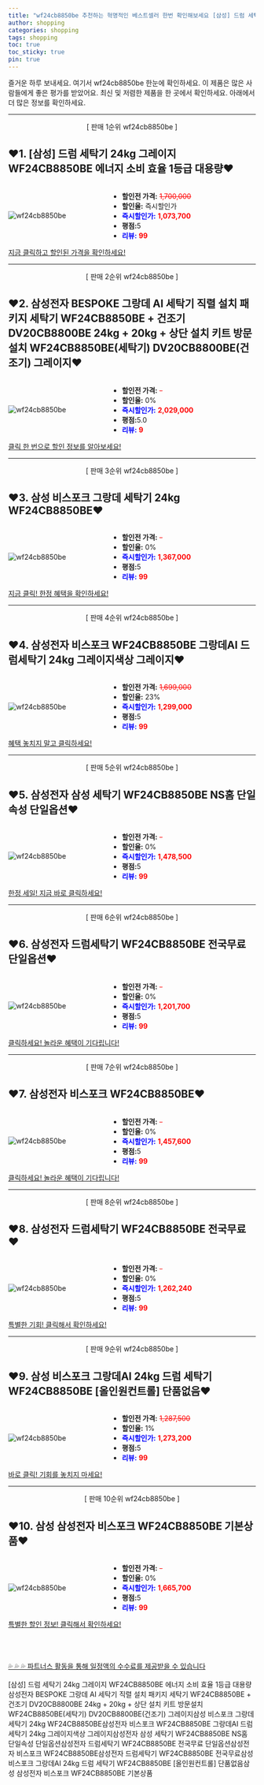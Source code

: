 ```yaml
---
title: "wf24cb8850be 추천하는 혁명적인 베스트셀러 한번 확인해보세요 [삼성] 드럼 세탁기 24kg 그레이지"
author: shopping
categories: shopping
tags: shopping
toc: true
toc_sticky: true
pin: true
---
```

즐거운 하루 보내세요. 여기서 wf24cb8850be 한눈에 확인하세요. 이 제품은 많은 사람들에게 좋은 평가를 받았어요. 최신 및 저렴한 제품을 한 곳에서 확인하세요. 아래에서 더 많은 정보를 확인하세요.

---
<p class="toplist" style="margin: 0 auto; display: block; width: fit-content;">[ 판매 1순위 wf24cb8850be ]</p>

<h2><strong>❤️1. [삼성] 드럼 세탁기 24kg 그레이지 WF24CB8850BE 에너지 소비 효율 1등급 대용량❤️</strong></h2>

<div style="display: flex; align-items: center;">
    <div style="flex: 0.4;">
        <img src="https://thumbnail9.coupangcdn.com/thumbnails/remote/230x230ex/image/vendor_inventory/d6a0/1c3a883791eea3ad44e9555513b475a13e113c25182f4d8f85ed213754c4.jpg" alt="wf24cb8850be" style="max-width: 100%;">
    </div>
    <div style="flex: 0.6; margin-left: 10px;">
        <ul>
            <li><strong>할인전 가격:</strong> <del style="color: red;">1,700,000</del></li>
            <li><strong>할인율:</strong> 즉시할인가</li>
            <li><span style='color:blue'><strong>즉시할인가:</strong></span> <span style='color:red'><strong>1,073,700</strong></span></li>
            <li><strong>평점:</strong>5</li>
            <li><span style='color:blue'><strong>리뷰:</strong></span> <span style='color:red'><strong>99</strong></span></li>
        </ul>
    </div>
</div>
<div class="center">
    <a href="https://William4Davisa.github.io?lptag=AF9450613&subid=githubio&pageKey=7692920676&traceid=V0-153&itemId=20576848470&vendorItemId=87652050268" class="myButton">
        지금 클릭하고 할인된 가격을 확인하세요!
    </a>
</div>


---
<p class="toplist" style="margin: 0 auto; display: block; width: fit-content;">[ 판매 2순위 wf24cb8850be ]</p>

<h2><strong>❤️2. 삼성전자 BESPOKE 그랑데 AI 세탁기 직렬 설치 패키지 세탁기 WF24CB8850BE + 건조기 DV20CB8800BE 24kg + 20kg + 상단 설치 키트 방문설치 WF24CB8850BE(세탁기) DV20CB8800BE(건조기) 그레이지❤️</strong></h2>

<div style="display: flex; align-items: center;">
    <div style="flex: 0.4;">
        <img src="https://thumbnail6.coupangcdn.com/thumbnails/remote/230x230ex/image/vendor_inventory/2ab1/42b1b26e03c819c4c536798243a301c2d061175df1e5af956cfe9d23b612.jpg" alt="wf24cb8850be" style="max-width: 100%;">
    </div>
    <div style="flex: 0.6; margin-left: 10px;">
        <ul>
            <li><strong>할인전 가격:</strong> <del style="color: red;">-</del></li>
            <li><strong>할인율:</strong> 0%</li>
            <li><span style='color:blue'><strong>즉시할인가:</strong></span> <span style='color:red'><strong>2,029,000</strong></span></li>
            <li><strong>평점:</strong>5.0</li>
            <li><span style='color:blue'><strong>리뷰:</strong></span> <span style='color:red'><strong>9</strong></span></li>
        </ul>
    </div>
</div>
<div class="center">
    <a href="https://William4Davisa.github.io?lptag=AF9450613&subid=githubio&pageKey=7357919903&traceid=V0-153&itemId=18950106290&vendorItemId=88277222498" class="myButton">
        클릭 한 번으로 할인 정보를 알아보세요!
    </a>
</div>


---
<p class="toplist" style="margin: 0 auto; display: block; width: fit-content;">[ 판매 3순위 wf24cb8850be ]</p>

<h2><strong>❤️3. 삼성 비스포크 그랑데 세탁기 24kg WF24CB8850BE❤️</strong></h2>

<div style="display: flex; align-items: center;">
    <div style="flex: 0.4;">
        <img src="https://thumbnail10.coupangcdn.com/thumbnails/remote/230x230ex/image/vendor_inventory/ac9b/320e3bcb3c4ad9f80a4c05a72802e0d81917e84db5345bf2b93b87ff8577.jpg" alt="wf24cb8850be" style="max-width: 100%;">
    </div>
    <div style="flex: 0.6; margin-left: 10px;">
        <ul>
            <li><strong>할인전 가격:</strong> <del style="color: red;">-</del></li>
            <li><strong>할인율:</strong> 0%</li>
            <li><span style='color:blue'><strong>즉시할인가:</strong></span> <span style='color:red'><strong>1,367,000</strong></span></li>
            <li><strong>평점:</strong>5</li>
            <li><span style='color:blue'><strong>리뷰:</strong></span> <span style='color:red'><strong>99</strong></span></li>
        </ul>
    </div>
</div>
<div class="center">
    <a href="https://William4Davisa.github.io?lptag=AF9450613&subid=githubio&pageKey=7827909022&traceid=V0-153&itemId=21281977456&vendorItemId=88342055610" class="myButton">
        지금 클릭! 한정 혜택을 확인하세요!
    </a>
</div>


---
<p class="toplist" style="margin: 0 auto; display: block; width: fit-content;">[ 판매 4순위 wf24cb8850be ]</p>

<h2><strong>❤️4. 삼성전자 비스포크 WF24CB8850BE 그랑데AI 드럼세탁기 24kg 그레이지색상 그레이지❤️</strong></h2>

<div style="display: flex; align-items: center;">
    <div style="flex: 0.4;">
        <img src="https://thumbnail9.coupangcdn.com/thumbnails/remote/230x230ex/image/vendor_inventory/ea02/c36fc64b6854efb2584ddee131bfb7ec238b2ccbf0b60429f16d03be764f.jpg" alt="wf24cb8850be" style="max-width: 100%;">
    </div>
    <div style="flex: 0.6; margin-left: 10px;">
        <ul>
            <li><strong>할인전 가격:</strong> <del style="color: red;">1,699,000</del></li>
            <li><strong>할인율:</strong> 23%</li>
            <li><span style='color:blue'><strong>즉시할인가:</strong></span> <span style='color:red'><strong>1,299,000</strong></span></li>
            <li><strong>평점:</strong>5</li>
            <li><span style='color:blue'><strong>리뷰:</strong></span> <span style='color:red'><strong>99</strong></span></li>
        </ul>
    </div>
</div>
<div class="center">
    <a href="https://William4Davisa.github.io?lptag=AF9450613&subid=githubio&pageKey=7543957911&traceid=V0-153&itemId=19838174587&vendorItemId=88848234725" class="myButton">
        혜택 놓치지 말고 클릭하세요!
    </a>
</div>


---
<p class="toplist" style="margin: 0 auto; display: block; width: fit-content;">[ 판매 5순위 wf24cb8850be ]</p>

<h2><strong>❤️5. 삼성전자 삼성 세탁기 WF24CB8850BE NS홈 단일속성 단일옵션❤️</strong></h2>

<div style="display: flex; align-items: center;">
    <div style="flex: 0.4;">
        <img src="https://thumbnail8.coupangcdn.com/thumbnails/remote/230x230ex/image/vendor_inventory/6c7c/55a9b1553386472188ab307e0ca689e6f5cfde0c17192e4f321e6fee9df4.jpg" alt="wf24cb8850be" style="max-width: 100%;">
    </div>
    <div style="flex: 0.6; margin-left: 10px;">
        <ul>
            <li><strong>할인전 가격:</strong> <del style="color: red;">-</del></li>
            <li><strong>할인율:</strong> 0%</li>
            <li><span style='color:blue'><strong>즉시할인가:</strong></span> <span style='color:red'><strong>1,478,500</strong></span></li>
            <li><strong>평점:</strong>5</li>
            <li><span style='color:blue'><strong>리뷰:</strong></span> <span style='color:red'><strong>99</strong></span></li>
        </ul>
    </div>
</div>
<div class="center">
    <a href="https://William4Davisa.github.io?lptag=AF9450613&subid=githubio&pageKey=7977405851&traceid=V0-153&itemId=22121691133&vendorItemId=89174653007" class="myButton">
        한정 세일! 지금 바로 클릭하세요!
    </a>
</div>


---
<p class="toplist" style="margin: 0 auto; display: block; width: fit-content;">[ 판매 6순위 wf24cb8850be ]</p>

<h2><strong>❤️6. 삼성전자 드럼세탁기 WF24CB8850BE 전국무료 단일옵션❤️</strong></h2>

<div style="display: flex; align-items: center;">
    <div style="flex: 0.4;">
        <img src="https://thumbnail6.coupangcdn.com/thumbnails/remote/230x230ex/image/vendor_inventory/11e3/7a7f60fefa636d513026ebd914b93a1ae02ab0450891e120b543af4c4317.jpg" alt="wf24cb8850be" style="max-width: 100%;">
    </div>
    <div style="flex: 0.6; margin-left: 10px;">
        <ul>
            <li><strong>할인전 가격:</strong> <del style="color: red;">-</del></li>
            <li><strong>할인율:</strong> 0%</li>
            <li><span style='color:blue'><strong>즉시할인가:</strong></span> <span style='color:red'><strong>1,201,700</strong></span></li>
            <li><strong>평점:</strong>5</li>
            <li><span style='color:blue'><strong>리뷰:</strong></span> <span style='color:red'><strong>99</strong></span></li>
        </ul>
    </div>
</div>
<div class="center">
    <a href="https://William4Davisa.github.io?lptag=AF9450613&subid=githubio&pageKey=7704965925&traceid=V0-153&itemId=20639067540&vendorItemId=87731114086" class="myButton">
        클릭하세요! 놀라운 혜택이 기다립니다!
    </a>
</div>


---
<p class="toplist" style="margin: 0 auto; display: block; width: fit-content;">[ 판매 7순위 wf24cb8850be ]</p>

<h2><strong>❤️7. 삼성전자 비스포크 WF24CB8850BE❤️</strong></h2>

<div style="display: flex; align-items: center;">
    <div style="flex: 0.4;">
        <img src="https://thumbnail9.coupangcdn.com/thumbnails/remote/230x230ex/image/vendor_inventory/2b31/68894ad92abe73c20d120fab94db76c80ed736b2ba774b09024be439215f.jpg" alt="wf24cb8850be" style="max-width: 100%;">
    </div>
    <div style="flex: 0.6; margin-left: 10px;">
        <ul>
            <li><strong>할인전 가격:</strong> <del style="color: red;">-</del></li>
            <li><strong>할인율:</strong> 0%</li>
            <li><span style='color:blue'><strong>즉시할인가:</strong></span> <span style='color:red'><strong>1,457,600</strong></span></li>
            <li><strong>평점:</strong>5</li>
            <li><span style='color:blue'><strong>리뷰:</strong></span> <span style='color:red'><strong>99</strong></span></li>
        </ul>
    </div>
</div>
<div class="center">
    <a href="https://William4Davisa.github.io?lptag=AF9450613&subid=githubio&pageKey=8200788796&traceid=V0-153&itemId=23505868022&vendorItemId=90532269500" class="myButton">
        클릭하세요! 놀라운 혜택이 기다립니다!
    </a>
</div>


---
<p class="toplist" style="margin: 0 auto; display: block; width: fit-content;">[ 판매 8순위 wf24cb8850be ]</p>

<h2><strong>❤️8. 삼성전자 드럼세탁기 WF24CB8850BE 전국무료❤️</strong></h2>

<div style="display: flex; align-items: center;">
    <div style="flex: 0.4;">
        <img src="https://thumbnail6.coupangcdn.com/thumbnails/remote/230x230ex/image/vendor_inventory/ba62/b42b9d0a191ba92f847b13d6899285be6157125ce3e4df2148bd0ea185e0.jpg" alt="wf24cb8850be" style="max-width: 100%;">
    </div>
    <div style="flex: 0.6; margin-left: 10px;">
        <ul>
            <li><strong>할인전 가격:</strong> <del style="color: red;">-</del></li>
            <li><strong>할인율:</strong> 0%</li>
            <li><span style='color:blue'><strong>즉시할인가:</strong></span> <span style='color:red'><strong>1,262,240</strong></span></li>
            <li><strong>평점:</strong>5</li>
            <li><span style='color:blue'><strong>리뷰:</strong></span> <span style='color:red'><strong>99</strong></span></li>
        </ul>
    </div>
</div>
<div class="center">
    <a href="https://William4Davisa.github.io?lptag=AF9450613&subid=githubio&pageKey=7702430342&traceid=V0-153&itemId=20626268781&vendorItemId=87700311198" class="myButton">
        특별한 기회! 클릭해서 확인하세요!
    </a>
</div>


---
<p class="toplist" style="margin: 0 auto; display: block; width: fit-content;">[ 판매 9순위 wf24cb8850be ]</p>

<h2><strong>❤️9. 삼성 비스포크 그랑데AI 24kg 드럼 세탁기 WF24CB8850BE [올인원컨트롤] 단품없음❤️</strong></h2>

<div style="display: flex; align-items: center;">
    <div style="flex: 0.4;">
        <img src="https://thumbnail10.coupangcdn.com/thumbnails/remote/230x230ex/image/vendor_inventory/d972/f2fcb5ba504b702a0ae86d8637d653a6bd0794f4954f8d6e322a9ea95e59.jpg" alt="wf24cb8850be" style="max-width: 100%;">
    </div>
    <div style="flex: 0.6; margin-left: 10px;">
        <ul>
            <li><strong>할인전 가격:</strong> <del style="color: red;">1,287,500</del></li>
            <li><strong>할인율:</strong> 1%</li>
            <li><span style='color:blue'><strong>즉시할인가:</strong></span> <span style='color:red'><strong>1,273,200</strong></span></li>
            <li><strong>평점:</strong>5</li>
            <li><span style='color:blue'><strong>리뷰:</strong></span> <span style='color:red'><strong>99</strong></span></li>
        </ul>
    </div>
</div>
<div class="center">
    <a href="https://William4Davisa.github.io?lptag=AF9450613&subid=githubio&pageKey=8088500696&traceid=V0-153&itemId=22833865445&vendorItemId=89868595035" class="myButton">
        바로 클릭! 기회를 놓치지 마세요!
    </a>
</div>


---
<p class="toplist" style="margin: 0 auto; display: block; width: fit-content;">[ 판매 10순위 wf24cb8850be ]</p>

<h2><strong>❤️10. 삼성 삼성전자 비스포크 WF24CB8850BE 기본상품❤️</strong></h2>

<div style="display: flex; align-items: center;">
    <div style="flex: 0.4;">
        <img src="https://thumbnail8.coupangcdn.com/thumbnails/remote/230x230ex/image/vendor_inventory/516f/387628dcf7cc233f0895c88ef933511874f2cc3364e04bd284cf3432abb4.jpg" alt="wf24cb8850be" style="max-width: 100%;">
    </div>
    <div style="flex: 0.6; margin-left: 10px;">
        <ul>
            <li><strong>할인전 가격:</strong> <del style="color: red;">-</del></li>
            <li><strong>할인율:</strong> 0%</li>
            <li><span style='color:blue'><strong>즉시할인가:</strong></span> <span style='color:red'><strong>1,665,700</strong></span></li>
            <li><strong>평점:</strong>5</li>
            <li><span style='color:blue'><strong>리뷰:</strong></span> <span style='color:red'><strong>99</strong></span></li>
        </ul>
    </div>
</div>
<div class="center">
    <a href="https://William4Davisa.github.io?lptag=AF9450613&subid=githubio&pageKey=8202494654&traceid=V0-153&itemId=23517845498&vendorItemId=90544220955" class="myButton">
        특별한 할인 정보! 클릭해서 확인하세요!
    </a>
</div>

<br><br><br>[💦 💦 💦 파트너스 활동을 통해 일정액의 수수료를 제공받을 수 있습니다](https://link.coupang.com/a/bcpT2c)<br><br>[삼성] 드럼 세탁기 24kg 그레이지 WF24CB8850BE 에너지 소비 효율 1등급 대용량삼성전자 BESPOKE 그랑데 AI 세탁기 직렬 설치 패키지 세탁기 WF24CB8850BE + 건조기 DV20CB8800BE 24kg + 20kg + 상단 설치 키트 방문설치 WF24CB8850BE(세탁기) DV20CB8800BE(건조기) 그레이지삼성 비스포크 그랑데 세탁기 24kg WF24CB8850BE삼성전자 비스포크 WF24CB8850BE 그랑데AI 드럼세탁기 24kg 그레이지색상 그레이지삼성전자 삼성 세탁기 WF24CB8850BE NS홈 단일속성 단일옵션삼성전자 드럼세탁기 WF24CB8850BE 전국무료 단일옵션삼성전자 비스포크 WF24CB8850BE삼성전자 드럼세탁기 WF24CB8850BE 전국무료삼성 비스포크 그랑데AI 24kg 드럼 세탁기 WF24CB8850BE [올인원컨트롤] 단품없음삼성 삼성전자 비스포크 WF24CB8850BE 기본상품